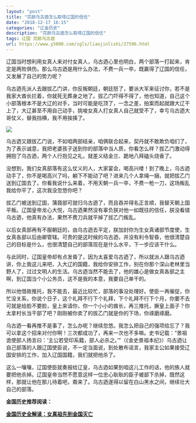 ```yaml
---
layout: "post"
title: "完颜乌古迺怎么取得辽国的信任"
date: "2018-12-17 16:15"
categories: "辽金历史"
description: "完颜乌古迺怎么取得辽国的信任"
tags: 辽国 完颜乌古迺
url: https://www.y5000.com/zgls/liaojinlishi/27596.html
---
```






辽国当时想利用女真人来对付女真人，乌古迺心里也明白，两个部落一打起来，肯定是两败俱伤。那么乌古迺是用什么办法，不费一兵一卒，既赢得了辽国的信任，又发展了自己的势力呢？

乌古迺先派人去跟拔乙门讲，你反叛朝廷，朝廷怒了，要派大军来征讨你，若不是我家大酋长拦着，你就死无葬身之地了。拔乙门吓得不得了，他也知道，自己这个小部落根本不是大辽的对手，当时可能是吃顶了，一念之差，拍案而起就跟大辽干上了，大辽甚至不用自己动手，挑唆女真人打女真人自己就受不了，幸亏乌古迺大哥仗义，替我挡横，我不用挨揍了。

![](https://img.y5000.com/uploads/allimg/180113/8-1P1131AH3494.jpg)

乌古迺又跟拔乙门说，不如咱两部结亲，咱俩联合起来，契丹就不敢欺负咱们了，为了表示诚意，我把老婆孩子送到你的部落中当人质，你看怎么样？拔乙门激动得拥抱了乌古迺，两个人行抱见之礼，就差义结金兰、跪地八拜磕头烧香了。

没想到，我们女真部落有这么仗义的人，大家宴会，喝高兴喽！到了晚上，乌古迺动手了，你不是喝高兴了吗，躺下不能动了吧？进来几个人拿绳一捆，就把拔乙门送到辽国去了。你看我说什么来着，不用天朝一兵一卒，不费一枪一刀，这场叛乱我给你平了，这次我没忽悠你吧？

拔乙门被送到辽国，蒲聂部可就归乌古迺了，而且吞并得名正言顺，我替天朝上国平叛。辽国皇帝龙心大悦，乌古迺果然没有辜负朕对他一如既往的信任，朕没看错乌古迺，他真有办法，果然不费刀兵就平掉了拔乙门叛乱。

以后女真部再有不服朝廷的，由乌古迺去平定，朕加封你为生女真诸部节度使，生女真各部以后由卿管辖。可贵的是这时候的乌古迺，并没有利令智昏，他很清楚自己的目标是什么，也很清楚自己的部落现在是什么水平，下一步应该干什么。

与此同时，辽国皇帝却有点发昏了，因为太喜爱乌古迺了，所以就派人跟乌古迺讲，你上我这儿来吧，入大辽的国籍，我给你安排工作，别在你那个深山老林里当野人了，过过文明人的生活。乌古迺当然不能去了，他的雄心是做女真各部之主啊，到辽国当个小公务员，这不是我的本意，我要自己单干的。

所以他借故推托，我不能去，最近比较忙，部落的事没处理好。使臣一再催促，你忙没关系，你说个日子，这个礼拜不行下个礼拜，下个礼拜不行下个月，你要不去可就是给脸不要脸，皇上来请你，你一个小小的酋长，再三推托，撅皇上面子？你太拿村长当干部了吧？刚刚被你卖了的拔乙门就是你的下场，你琢磨琢磨。

乌古迺一看再推不是事了，怎么办呢？继续忽悠。我怎么把自己的强项给忘了？我可以拿这个招来对付你啊！三次都成功了，再来一次也不多嘛。史书记载：“景祖诡使部人扬言曰：‘主公若受印系籍，部人必杀之。’”（《金史景祖本纪》）乌古迺让自己部落的人跟辽国使臣说，不一定当面说，到处散布谣言，我家主公如果接受辽国安排的工作，加入辽国国籍，我们就把他杀了。

这么一嚷嚷，辽国使臣就奏报给辽皇，乌古迺如果到咱这儿工作的话，他的族人就要把他杀掉。辽国皇帝当然不愿意这样一位忠心耿耿的臣子被部下杀掉，既然这样，那就让他在那儿待着吧，甭来了。乌古迺遂得以留在白山黑水之间，继续壮大自己的部落。

**金国历史推荐阅读：**

**[金国历史全解读：女真祖先到金国灭亡](https://www.y5000.com/zgls/liaojinlishi/2018/0115/27654.html)**
